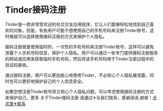 # Tinder接码注册

Tinder是一款非常受欢迎的社交交友应用程序，它让人们能够轻松地找到自己喜欢的对象。但是，有些用户可能不想使用自己的手机号码来注册Tinder账号，这时候就可以选择使用接码注册的方式来保护个人隐私。

接码注册就是使用临时的、一次性的手机号码来注册Tinder账号，这样可以避免泄露个人手机号码信息，保护个人隐私。用户可以通过一些专门提供接码注册服务的网站或应用来获取临时手机号码，然后将该手机号码用于Tinder注册过程中的验证码接收。

通过接码注册，用户可以更加放心地使用Tinder，不必担心个人隐私被泄露，同时也可以更好地保护自己的个人信息安全。

如果您想注册Tinder账号但又担心个人隐私问题，可以考虑使用接码注册的方式来保护自己。更多 关于Tinder接码注册 请通过✈与我们联系，感谢阅读,谢谢！[点这里✈联系](https://ww.k02.cc)
